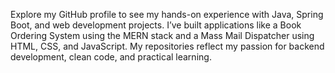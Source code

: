 Explore my GitHub profile to see my hands-on experience with Java, Spring Boot, and web development projects. I’ve built applications like a Book Ordering System using the MERN stack and a Mass Mail Dispatcher using HTML, CSS, and JavaScript. My repositories reflect my passion for backend development, clean code, and practical learning.
